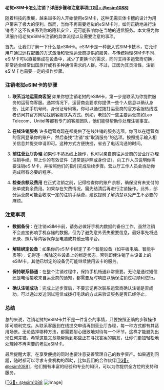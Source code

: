 **老挝eSIM卡怎么注销？详细步骤和注意事项[[TG💪+ @esim1088](https://t.me/s/esim1088)]**

随着科技的发展，越来越多的人开始使用eSIM卡，这种无需实体卡槽的设计为用户带来了极大的便利。然而，当你不再需要老挝的eSIM卡时，如何正确地进行注销呢？这不仅关系到你的隐私安全，还可能影响你在当地的通信服务。本文将为你详细介绍老挝eSIM卡注销的具体流程以及需要注意的事项。

首先，让我们了解一下什么是eSIM卡。eSIM卡是一种嵌入式SIM卡技术，它允许用户通过远程配置的方式激活和管理运营商提供的服务。与传统物理SIM卡不同，eSIM卡可以直接集成在设备中，减少了更换卡的需求，同时支持多运营商切换，非常适合经常出国旅行或有多种通信需求的人群。不过，正因为其灵活性，注销eSIM卡也需要一定的操作步骤。

### 注销老挝eSIM卡的步骤

1. **联系当地运营商客服**
   如果你想注销老挝的eSIM卡，第一步是联系为你提供服务的运营商客服。通常情况下，运营商会要求你提供一些个人信息以确认身份，比如手机号码、身份证号码等。你可以通过拨打运营商的官方客服热线或者访问其官方网站找到客服联系方式。例如，老挝的一些主要运营商如Lao Telecom、Unitel等都有专门的客服团队，他们能够帮助你处理注销事宜。

2. **在线注销服务**
   许多运营商现在都提供了在线注销的服务选项。你可以在运营商的官网登录你的账户，然后查找“注销”或“取消服务”的选项。按照提示输入相关信息并提交申请即可。这种方式方便快捷，省去了电话沟通的时间。

3. **前往营业厅办理**
   如果你不熟悉线上操作，也可以亲自前往运营商的营业厅办理注销手续。带上你的有效证件（通常是护照或身份证），向工作人员说明你需要注销eSIM卡，并按照他们的指引完成后续步骤。营业厅工作人员会协助你完成所有必要的程序。

4. **检查余额及费用**
   在正式注销之前，记得检查你的账户余额，确保没有未支付的账单或剩余费用。如果存在欠费情况，需先结清后再进行注销操作。此外，部分运营商可能会收取一定的注销手续费，建议提前了解清楚以免产生不必要的麻烦。

### 注意事项

- **数据备份**：在注销eSIM卡前，请务必做好手机内数据的备份工作。虽然注销不会直接影响手机存储的数据，但为了避免意外丢失重要信息，最好事先将通讯录、照片等内容保存至电脑或其他云端平台。
  
- **解除绑定设备**：如果你的eSIM卡绑定了多个智能设备（如平板电脑、智能手表等），记得逐一解除这些设备上的绑定状态。否则即使注销了主设备上的eSIM卡，其他已绑定的设备仍可能继续使用该卡的服务。

- **保持联系畅通**：在整个注销过程中，保持手机畅通非常重要。无论是通过短信还是电话接收来自运营商的通知，都需要及时响应以确保注销过程顺利进行。

- **确认注销成功**：完成上述步骤后，不要忘记再次联系运营商确认注销是否成功。可以通过发送测试短信或拨打电话的方式来验证服务是否已经停止。

### 总结

总的来说，注销老挝的eSIM卡并不是一件复杂的事情，只要按照正确的步骤操作即可顺利完成。从联系客服到在线提交申请再到营业厅办理，每一种方式都有其适用场景。无论选择哪种方法，都需要耐心细致地对待每一个环节，这样才能避免出现任何差错。希望这篇文章能帮助到那些正在寻找答案的朋友，让你们更加轻松地处理掉不再需要的老挝eSIM卡。

最后提醒大家，在享受便捷的同时也要注意妥善管理自己的数字资产。如果遇到问题，随时都可以寻求专业机构的帮助，比如我们的合作伙伴[[TG💪+ @esim1088](https://t.me/s/esim1088)]，他们拥有丰富的经验和专业的知识，可以为你提供全方位的支持和服务。

[[TG💪+ @esim1088](https://t.me/s/esim1088) ![Image](https://i.postimg.cc/4NQfJmqS/Snipaste-2025-05-13-00-14-12.png)]